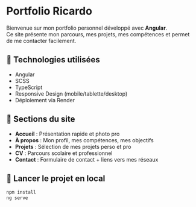 # Portfolio Ricardo

Bienvenue sur mon portfolio personnel développé avec **Angular**.  
Ce site présente mon parcours, mes projets, mes compétences et permet de me contacter facilement.

## 🔧 Technologies utilisées
- Angular
- SCSS
- TypeScript
- Responsive Design (mobile/tablette/desktop)
- Déploiement via Render

## 📁 Sections du site
- **Accueil** : Présentation rapide et photo pro
- **À propos** : Mon profil, mes compétences, mes objectifs
- **Projets** : Sélection de mes projets perso et pro
- **CV** : Parcours scolaire et professionnel
- **Contact** : Formulaire de contact + liens vers mes réseaux

## 🚀 Lancer le projet en local
```bash
npm install
ng serve

